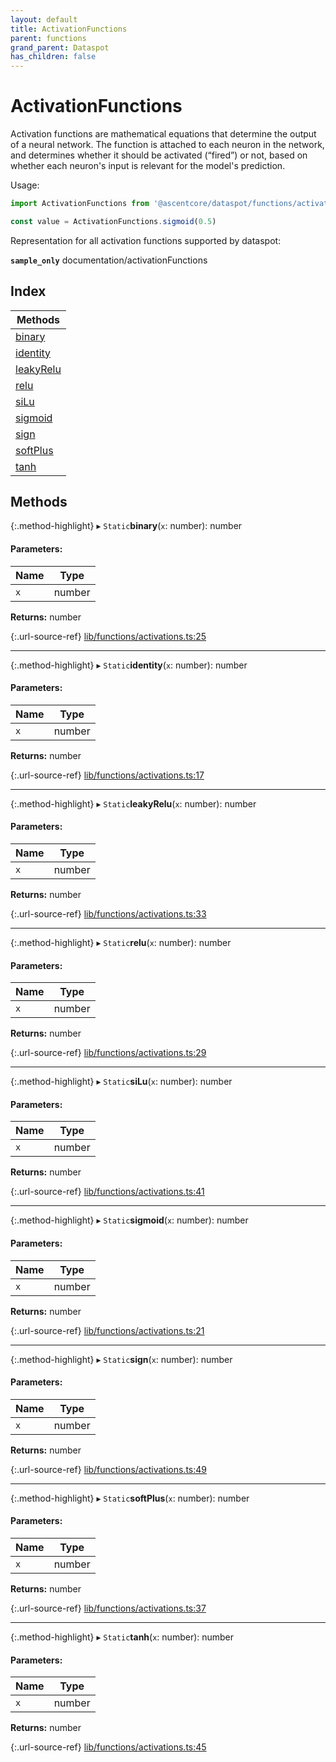 ```yaml
---
layout: default
title: ActivationFunctions
parent: functions
grand_parent: Dataspot
has_children: false
---
```


# ActivationFunctions

Activation functions are mathematical equations that determine the output of a neural network.
The function is attached to each neuron in the network, and determines whether it should be activated (“fired”) or not,
based on whether each neuron's input is relevant for the model's prediction.

Usage:
```ts
import ActivationFunctions from '@ascentcore/dataspot/functions/activations'

const value = ActivationFunctions.sigmoid(0.5)
```

Representation for all activation functions supported by dataspot:

**`sample_only`** documentation/activationFunctions

<div class="running-sample">
    <span class="running-sample-container" data-ref="documentation/activationFunctions"></span>
    <script src='/dataspot/samples/activationFunctions.js' title="documentation/activationFunctions"></script>
</div>

## Index

| Methods |
|-----------|
| [binary](#binary) |
| [identity](#identity) |
| [leakyRelu](#leakyrelu) |
| [relu](#relu) |
| [siLu](#silu) |
| [sigmoid](#sigmoid) |
| [sign](#sign) |
| [softPlus](#softplus) |
| [tanh](#tanh) |

## Methods

{:.method-highlight}
▸ `Static`**binary**(`x`: number): number

#### Parameters:

Name | Type |
------ | ------ |
`x` | number |

**Returns:** number

{:.url-source-ref}
[lib/functions/activations.ts:25](https://github.com/ascentcore/dataspot/blob/91cc0ab/lib/functions/activations.ts#L25)

___

{:.method-highlight}
▸ `Static`**identity**(`x`: number): number

#### Parameters:

Name | Type |
------ | ------ |
`x` | number |

**Returns:** number

{:.url-source-ref}
[lib/functions/activations.ts:17](https://github.com/ascentcore/dataspot/blob/91cc0ab/lib/functions/activations.ts#L17)

___

{:.method-highlight}
▸ `Static`**leakyRelu**(`x`: number): number

#### Parameters:

Name | Type |
------ | ------ |
`x` | number |

**Returns:** number

{:.url-source-ref}
[lib/functions/activations.ts:33](https://github.com/ascentcore/dataspot/blob/91cc0ab/lib/functions/activations.ts#L33)

___

{:.method-highlight}
▸ `Static`**relu**(`x`: number): number

#### Parameters:

Name | Type |
------ | ------ |
`x` | number |

**Returns:** number

{:.url-source-ref}
[lib/functions/activations.ts:29](https://github.com/ascentcore/dataspot/blob/91cc0ab/lib/functions/activations.ts#L29)

___

{:.method-highlight}
▸ `Static`**siLu**(`x`: number): number

#### Parameters:

Name | Type |
------ | ------ |
`x` | number |

**Returns:** number

{:.url-source-ref}
[lib/functions/activations.ts:41](https://github.com/ascentcore/dataspot/blob/91cc0ab/lib/functions/activations.ts#L41)

___

{:.method-highlight}
▸ `Static`**sigmoid**(`x`: number): number

#### Parameters:

Name | Type |
------ | ------ |
`x` | number |

**Returns:** number

{:.url-source-ref}
[lib/functions/activations.ts:21](https://github.com/ascentcore/dataspot/blob/91cc0ab/lib/functions/activations.ts#L21)

___

{:.method-highlight}
▸ `Static`**sign**(`x`: number): number

#### Parameters:

Name | Type |
------ | ------ |
`x` | number |

**Returns:** number

{:.url-source-ref}
[lib/functions/activations.ts:49](https://github.com/ascentcore/dataspot/blob/91cc0ab/lib/functions/activations.ts#L49)

___

{:.method-highlight}
▸ `Static`**softPlus**(`x`: number): number

#### Parameters:

Name | Type |
------ | ------ |
`x` | number |

**Returns:** number

{:.url-source-ref}
[lib/functions/activations.ts:37](https://github.com/ascentcore/dataspot/blob/91cc0ab/lib/functions/activations.ts#L37)

___

{:.method-highlight}
▸ `Static`**tanh**(`x`: number): number

#### Parameters:

Name | Type |
------ | ------ |
`x` | number |

**Returns:** number

{:.url-source-ref}
[lib/functions/activations.ts:45](https://github.com/ascentcore/dataspot/blob/91cc0ab/lib/functions/activations.ts#L45)
